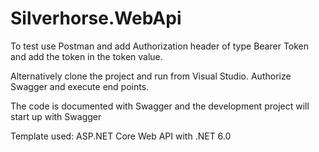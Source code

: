 # Silverhorse.WebApi

To test use Postman and add Authorization header of type Bearer Token and add the token in the token value.

Alternatively clone the project and run from Visual Studio. Authorize Swagger and execute end points.

The code is documented with Swagger and the development project will start up with Swagger

Template used: ASP.NET Core Web API with .NET 6.0 
